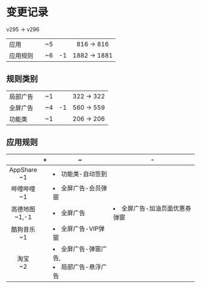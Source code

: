 # 变更记录

v295 -> v296

||||||
|-|:-:|:-:|:-:|:-:|
|应用||~5||816 -> 816|
|应用规则||~6|-1|1882 -> 1881|

## 规则类别

||||||
|-|:-:|:-:|:-:|:-:|
|局部广告||~1||322 -> 322|
|全屏广告||~4|-1|560 -> 559|
|功能类||~1||206 -> 206|

## 应用规则

||+|~|-|
|:-:|-|-|-|
|AppShare<br>~1||<li>功能类-自动签到||
|哔哩哔哩<br>~1||<li>全屏广告-会员弹窗||
|高德地图<br>~1,-1||<li>全屏广告|<li>全屏广告-加油页面优惠券弹窗|
|酷狗音乐<br>~1||<li>全屏广告-VIP弹窗||
|淘宝<br>~2||<li>全屏广告-弹窗广告,<li>局部广告-悬浮广告||
